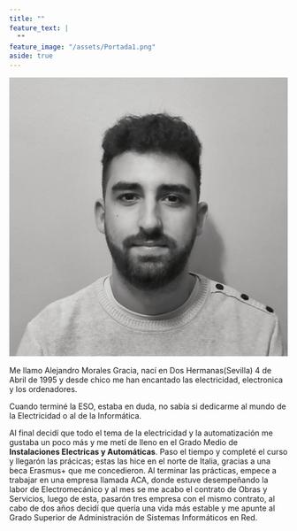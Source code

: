 ```yaml
---
title: ""
feature_text: |
  ""
feature_image: "/assets/Portada1.png"
aside: true
---
```


![Alejandro Morales Gracia](/assets/logos/Foto_Carnet_BlancoNegro.jpeg)

Me llamo Alejandro Morales Gracia, nací en Dos Hermanas(Sevilla) 4 de Abril de 1995 y desde chico me han encantado las electricidad, electronica y los ordenadores. 

Cuando terminé la ESO, estaba en duda, no sabía si dedicarme al mundo de la Electricidad o al de la Informática.

Al final decidí que todo el tema de la electricidad y la automatización me gustaba un poco más y me metí de lleno en el Grado Medio de **Instalaciones Electricas y Automáticas**. Paso el tiempo y completé el curso y llegarón las prácicas; estas las hice en el norte de Italia, gracias a una beca Erasmus+ que me concedieron. Al terminar las prácticas, empece a trabajar en una empresa llamada ACA, donde estuve desempeñando la labor de Electromecánico y al mes se me acabo el contrato de Obras y Servicios, luego de esta, pasarón tres empresa con el mismo contrato, al cabo de dos años decidí que quería una vida más estable y me apunte al Grado Superior de Administración de Sistemas Informáticos en Red.